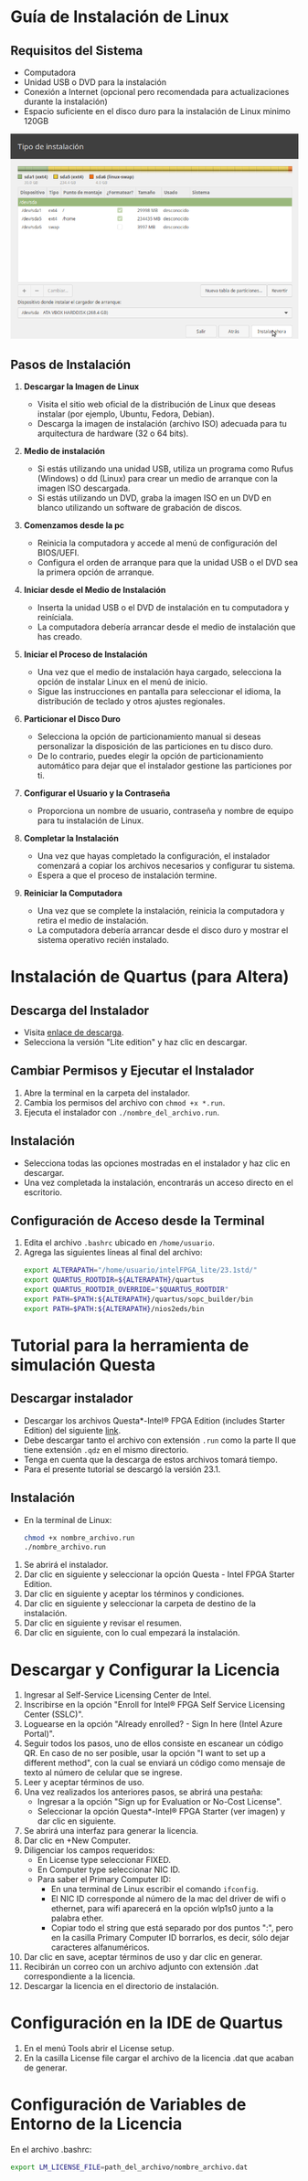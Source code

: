 # Guía de Instalación de Linux

## Requisitos del Sistema

- Computadora 
- Unidad USB o DVD para la instalación
- Conexión a Internet (opcional pero recomendada para actualizaciones durante la instalación)
- Espacio suficiente en el disco duro para la instalación de Linux minimo 120GB

![linux](imagenes/Part8.png)


## Pasos de Instalación

1. **Descargar la Imagen de Linux**
   - Visita el sitio web oficial de la distribución de Linux que deseas instalar (por ejemplo, Ubuntu, Fedora, Debian).
   - Descarga la imagen de instalación (archivo ISO) adecuada para tu arquitectura de hardware (32 o 64 bits).

2. **Medio de instalación**
   - Si estás utilizando una unidad USB, utiliza un programa como Rufus (Windows) o dd (Linux) para crear un medio de arranque con la imagen ISO descargada.
   - Si estás utilizando un DVD, graba la imagen ISO en un DVD en blanco utilizando un software de grabación de discos.

3. **Comenzamos desde la pc**
   - Reinicia la computadora y accede al menú de configuración del BIOS/UEFI.
   - Configura el orden de arranque para que la unidad USB o el DVD sea la primera opción de arranque.

4. **Iniciar desde el Medio de Instalación**
   - Inserta la unidad USB o el DVD de instalación en tu computadora y reiníciala.
   - La computadora debería arrancar desde el medio de instalación que has creado.

5. **Iniciar el Proceso de Instalación**
   - Una vez que el medio de instalación haya cargado, selecciona la opción de instalar Linux en el menú de inicio.
   - Sigue las instrucciones en pantalla para seleccionar el idioma, la distribución de teclado y otros ajustes regionales.

6. **Particionar el Disco Duro**
   - Selecciona la opción de particionamiento manual si deseas personalizar la disposición de las particiones en tu disco duro.
   - De lo contrario, puedes elegir la opción de particionamiento automático para dejar que el instalador gestione las particiones por ti.

7. **Configurar el Usuario y la Contraseña**
   - Proporciona un nombre de usuario, contraseña y nombre de equipo para tu instalación de Linux.

8. **Completar la Instalación**
   - Una vez que hayas completado la configuración, el instalador comenzará a copiar los archivos necesarios y configurar tu sistema.
   - Espera a que el proceso de instalación termine.

9. **Reiniciar la Computadora**
   - Una vez que se complete la instalación, reinicia la computadora y retira el medio de instalación.
   - La computadora debería arrancar desde el disco duro y mostrar el sistema operativo recién instalado.

# Instalación de Quartus (para Altera)

## Descarga del Instalador
- Visita [enlace de descarga](enlace).
- Selecciona la versión "Lite edition" y haz clic en descargar.

## Cambiar Permisos y Ejecutar el Instalador
1. Abre la terminal en la carpeta del instalador.
2. Cambia los permisos del archivo con `chmod +x *.run`.
3. Ejecuta el instalador con `./nombre_del_archivo.run`.

## Instalación
- Selecciona todas las opciones mostradas en el instalador y haz clic en descargar.
- Una vez completada la instalación, encontrarás un acceso directo en el escritorio.

## Configuración de Acceso desde la Terminal
1. Edita el archivo `.bashrc` ubicado en `/home/usuario`.
2. Agrega las siguientes líneas al final del archivo:
   ```bash
   export ALTERAPATH="/home/usuario/intelFPGA_lite/23.1std/"
   export QUARTUS_ROOTDIR=${ALTERAPATH}/quartus
   export QUARTUS_ROOTDIR_OVERRIDE="$QUARTUS_ROOTDIR"
   export PATH=$PATH:${ALTERAPATH}/quartus/sopc_builder/bin
   export PATH=$PATH:${ALTERAPATH}/nios2eds/bin

# Tutorial para la herramienta de simulación Questa

## Descargar instalador
- Descargar los archivos Questa*-Intel® FPGA Edition (includes Starter Edition) del siguiente [link](enlace).
- Debe descargar tanto el archivo con extensión `.run` como la parte II que tiene extensión `.qdz` en el mismo directorio.
- Tenga en cuenta que la descarga de estos archivos tomará tiempo.
- Para el presente tutorial se descargó la versión 23.1.

## Instalación
- En la terminal de Linux:
  ```bash
  chmod +x nombre_archivo.run
  ./nombre_archivo.run

1. Se abrirá el instalador.
2. Dar clic en siguiente y seleccionar la opción Questa - Intel FPGA Starter Edition.
3. Dar clic en siguiente y aceptar los términos y condiciones.
4. Dar clic en siguiente y seleccionar la carpeta de destino de la instalación.
5. Dar clic en siguiente y revisar el resumen.
6. Dar clic en siguiente, con lo cual empezará la instalación.

# Descargar y Configurar la Licencia

1. Ingresar al Self-Service Licensing Center de Intel.
2. Inscribirse en la opción "Enroll for Intel® FPGA Self Service Licensing Center (SSLC)".
3. Loguearse en la opción "Already enrolled? - Sign In here (Intel Azure Portal)".
4. Seguir todos los pasos, uno de ellos consiste en escanear un código QR. En caso de no ser posible, usar la opción "I want to set up a different method", con la cual se enviará un código como mensaje de texto al número de celular que se ingrese.
5. Leer y aceptar términos de uso.
6. Una vez realizados los anteriores pasos, se abrirá una pestaña:
   - Ingresar a la opción "Sign up for Evaluation or No-Cost License".
   - Seleccionar la opción Questa*-Intel® FPGA Starter (ver imagen) y dar clic en siguiente.
7. Se abrirá una interfaz para generar la licencia.
8. Dar clic en +New Computer.
9. Diligenciar los campos requeridos:
   - En License type seleccionar FIXED.
   - En Computer type seleccionar NIC ID.
   - Para saber el Primary Computer ID:
     - En una terminal de Linux escribir el comando `ifconfig`.
     - El NIC ID corresponde al número de la mac del driver de wifi o ethernet, para wifi aparecerá en la opción wlp1s0 junto a la palabra ether.
     - Copiar todo el string que está separado por dos puntos ":", pero en la casilla Primary Computer ID borrarlos, es decir, sólo dejar caracteres alfanuméricos.
10. Dar clic en save, aceptar términos de uso y dar clic en generar.
11. Recibirán un correo con un archivo adjunto con extensión .dat correspondiente a la licencia.
12. Descargar la licencia en el directorio de instalación.

# Configuración en la IDE de Quartus

1. En el menú Tools abrir el License setup.
2. En la casilla License file cargar el archivo de la licencia .dat que acaban de generar.

# Configuración de Variables de Entorno de la Licencia

En el archivo .bashrc:

```bash
export LM_LICENSE_FILE=path_del_archivo/nombre_archivo.dat
